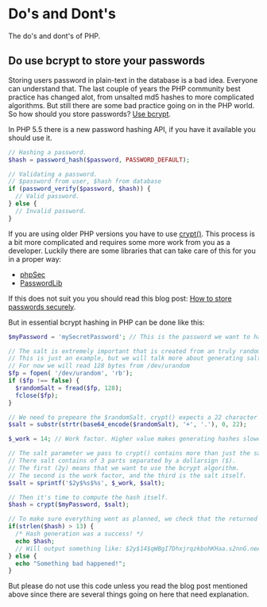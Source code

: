 Do's and Dont's
===============

The do's and dont's of PHP.

Do use bcrypt to store your passwords
-------------------------------------

Storing users password in plain-text in the database is a bad idea. Everyone can understand that.
The last couple of years the PHP community best practice has changed alot, from unsalted md5 hashes
to more complicated algorithms. But still there are some bad practice going on in the PHP world.
So how should you store passwords? [Use bcrypt](http://codahale.com/how-to-safely-store-a-password/).

In PHP 5.5 there is a new password hashing API, if you have it available you should use it.

```php
// Hashing a password.
$hash = password_hash($password, PASSWORD_DEFAULT);

// Validating a password.
// $password from user, $hash from database
if (password_verify($password, $hash)) {
  // Valid password.
} else {
  // Invalid password.
}
```

If you are using older PHP versions you have to use [crypt()](http://php.net/crypt). This
process is a bit more complicated and requires some more work from you as a developer. Luckily there are 
some libraries that can take care of this for you in a proper way:
* [phpSec](http://phpseclib.com)
* [PasswordLib](https://github.com/ircmaxell/PHP-PasswordLib)

If this does not suit you you should read this blog post: [How to store passwords securely](http://xqus.com/blog/how-to-store-passwords).

But in essential bcrypt hashing in PHP can be done like this:
```php
$myPassword = 'mySecretPassword'; // This is the password we want to hash.

// The salt is extremely important that is created from an truly random source.
// This is just an example, but we will talk more about generating salts later.
// For now we will read 128 bytes from /dev/urandom
$fp = fopen( '/dev/urandom', 'rb');
if ($fp !== false) {
  $randomSalt = fread($fp, 128);
  fclose($fp);
}

// We need to prepeare the $randomSalt. crypt() expects a 22 character string with a special charset.
$salt = substr(strtr(base64_encode($randomSalt), '+', '.'), 0, 22);

$_work = 14; // Work factor. Higher value makes generating hashes slower.

// The salt parameter we pass to crypt() contains more than just the salt.
// There salt contains of 3 parts separated by a dollarsign ($).
// The first (2y) means that we want to use the bcrypt algorithm.
// The second is the work factor, and the third is the salt itself.
$salt = sprintf('$2y$%s$%s', $_work, $salt);

// Then it's time to compute the hash itself.
$hash = crypt($myPassword, $salt);

// To make sure everything went as planned, we check that the returned $hash is longer than 13 characters.
if(strlen($hash) > 13) {
  /* Hash generation was a success! */
  echo $hash;
  // Will output something like: $2y$14$qWBgI7DhxjrqzkbohKHaa.s2nnG.neALCcO0eIKAhZeSMryIgRE5q
} else {
  echo "Something bad happened!";
}
```
But please do not use this code unless you read the blog post mentioned above since there are several things going on here that
need explanation.
